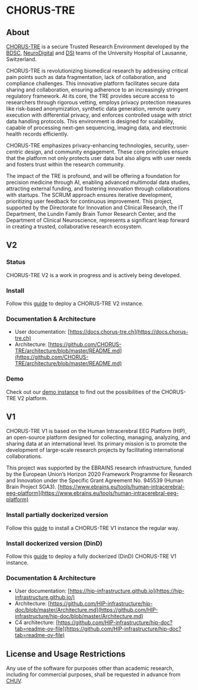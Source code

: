 # CHORUS-TRE

## About

[CHORUS-TRE](https://www.chorus-tre.ch) is a secure Trusted Research Environment developed by the [BDSC](https://www.chuv.ch/en/bdsc/), [NeuroDigital](https://www.chuv.ch/fr/neurosciences/dnc-home/recherche/centre-de-recherche-en-neurosciences/neurotech/research-labs/neurodigitalneurotech) and [DSI](https://www.chuv.ch/fr/fiches/direction-des-systemes-dinformation) teams of the University Hospital of Lausanne, Switzerland.

CHORUS-TRE is revolutionizing biomedical research by addressing critical pain points such as data fragmentation, lack of collaboration, and compliance challenges. This innovative platform facilitates secure data sharing and collaboration, ensuring adherence to an increasingly stringent regulatory framework. At its core, the TRE provides secure access to researchers through rigorous vetting, employs privacy protection measures like risk-based anonymization, synthetic data generation, remote query execution with differential privacy, and enforces controlled usage with strict data handling protocols. This environment is designed for scalability, capable of processing next-gen sequencing, imaging data, and electronic health records efficiently.

CHORUS-TRE emphasizes privacy-enhancing technologies, security, user-centric design, and community engagement. These core principles ensure that the platform not only protects user data but also aligns with user needs and fosters trust within the research community.

The impact of the TRE is profound, and will be offering a foundation for precision medicine through AI, enabling advanced multimodal data studies, attracting external funding, and fostering innovation through collaborations with startups. The SCRUM approach ensures iterative development, prioritizing user feedback for continuous improvement. This project, supported by the Directorate for Innovation and Clinical Research, the IT Department, the Lundin Family Brain Tumor Research Center, and the Department of Clinical Neuroscience, represents a significant leap forward in creating a trusted, collaborative research ecosystem.

## V2

### Status
CHORUS-TRE V2 is a work in progress and is actively being developed.

### Install

Follow this [guide](https://github.com/CHORUS-TRE/chorus-install/blob/master/README.md) to deploy a CHORUS-TRE V2 instance.

### Documentation & Architecture
- User documentation: [https://docs.chorus-tre.ch](https://docs.chorus-tre.ch)
- Architecture: [https://github.com/CHORUS-TRE/architecture/blob/master/README.md](https://github.com/CHORUS-TRE/architecture/blob/master/README.md)

### Demo

Check out our [demo instance](#) to find out the possibilities of the CHORUS-TRE V2 platform.

## V1

CHORUS-TRE V1 is based on the Human Intracerebral EEG Platform (HIP), an open-source platform designed for collecting, managing, analyzing, and sharing data at an international level. Its primary mission is to promote the development of large-scale research projects by facilitating international collaborations.

This project was supported by the EBRAINS research infrastructure, funded by the European Union’s Horizon 2020 Framework Programme for Research and Innovation under the Specific Grant Agreement No. 945539 (Human Brain Project SGA3). [https://www.ebrains.eu/tools/human-intracerebral-eeg-platform](https://www.ebrains.eu/tools/human-intracerebral-eeg-platform)

### Install partially dockerized version
Follow this [guide](https://github.com/HIP-infrastructure/#install) to install a CHORUS-TRE V1 instance the regular way.

### Install dockerized version (DinD)
Follow this [guide](https://github.com/CHORUS-TRE/v1-dockerized/blob/master/README.md) to deploy a fully dockerized (DinD) CHORUS-TRE V1 instance.

### Documentation & Architecture
- User documentation: [https://hip-infrastructure.github.io](https://hip-infrastructure.github.io/)
- Architecture: [https://github.com/HIP-infrastructure/hip-doc/blob/master/Architecture.md](https://github.com/HIP-infrastructure/hip-doc/blob/master/Architecture.md)
- C4 architecture: [https://github.com/HIP-infrastructure/hip-doc?tab=readme-ov-file](https://github.com/HIP-infrastructure/hip-doc?tab=readme-ov-file)

## License and Usage Restrictions

Any use of the software for purposes other than academic research, including for commercial purposes, shall be requested in advance from [CHUV](mailto:pactt.legal@chuv.ch).

